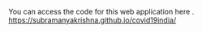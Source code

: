 You can access the code for this web application here . 
https://subramanyakrishna.github.io/covid19india/
